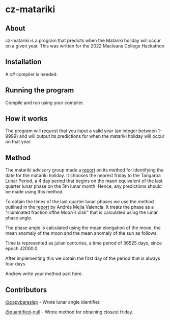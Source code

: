 # cz-matariki

## About

cz-matariki is a program that predicts when the Matariki holiday will occur on a given year. This was written for the 2022 Macleans College Hackathon

## Installation

A c# compiler is needed. 

## Running the program

Compile and run using your compiler. 

## How it works

The program will request that you input a valid year (an integer between 1-9999) and will output its predictions for when the matariki holiday will occur on that year. 

## Method

The matariki advisory group made a [report](https://www.mbie.govt.nz/assets/matariki-dates-2022-to-2052-matariki-advisory-group.pdf) on its method for identifying the date for the matariki holiday. It chooses the nearest friday to the Tangaroa Lunar Period, a 4 day period that begins on the maori equivalent of the last quarter lunar phase on the 5th lunar month. Hence, any predictions should be made using this method. 

To obtain the times of the last quarter lunar phases we use the method outlined in the [report](https://www.academia.edu/42333239/Calculating_the_phase_of_the_Moon_Andr%C3%A9s_Mej%C3%ADa_Valencia) by Andrés Mejía Valencia. It treats the phase as a “illuminated fraction ofthe Moon´s disk” that is calculated using the lunar phase angle. 

The phase angle is calculated using the mean elongation of the moon, the mean anomaly of the moon and the mean anomaly of the sun as follows. 

Time is represented as julian centuries, a time period of 36525 days, since epoch J2000.0. 

After implementing this we obtain the first day of the period that is always four days. 

Andrew write your method part here. 

## Contributors

[@capybaraslap](https://github.com/capybaraslap) - Wrote lunar angle identifier. 

[@quantified-null](https://github.com/quantified-null) - Wrote method for obtaining closest friday. 
